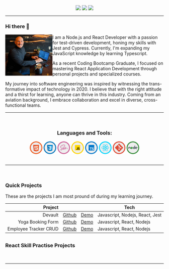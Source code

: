 <div align="center"> 
  <a href="https://www.instagram.com/tailshall/" target="_blank"><img src="https://img.shields.io/badge/-Instagram-%23E4405F?style=for-the-badge&logo=instagram&logoColor=white" target="_blank"></a>
  <a href = "mailto: charlestaylorhall05gmail.com"><img src="https://img.shields.io/badge/-Gmail-%23333?style=for-the-badge&logo=gmail&logoColor=white" target="_blank"></a>
  <a href="https://www.linkedin.com/in/charlestaylorhall/" target="_blank"><img src="https://img.shields.io/badge/-LinkedIn-%230077B5?style=for-the-badge&logo=linkedin&logoColor=white" target="_blank"></a> 
 </div>

<hr>

### Hi there 👋

<img align="left" src="profileimage.jpg" width="150" border-radius="50%">

<div>
I am a Node.js and React Developer with a passion for test-driven development, honing my skills with Jest and Cypress. Currently, I'm expanding my JavaScript knowledge by learning Typescript.

As a recent Coding Bootcamp Graduate, I focused on mastering React Application Development through personal projects and specialized courses.

My journey into software engineering was inspired by witnessing the trans-formative impact of technology in 2020. I believe that with the right attitude and a thirst for learning, anyone can thrive in this industry. Coming from an aviation background, I embrace collaboration and excel in diverse, cross-functional teams.
</div>

<hr>
<br>

<h3 align="center">Languages and Tools:</h3>
<div style="display: inline_block" align="center">
  <img src="html.png" width="40">
  <img src="css.png" width="40">
  <img src="sass.png" width="40">
  <img src="js.png" width="40">
  <img src="ts.png" width="40">
  <img src="react.png" width="40">
  <img src="git.png" width="40">
  <img src="node.png" width="40">
 
</div>


<br>
<hr>
<br>

<h3>Quick Projects</h3>
These are the projects I am most pround of during my learning journey.

|               Project |                                                            |                                                          | Tech                 |
|----------------------:|------------------------------------------------------------|----------------------------------------------------------|----------------------|
|               Devault | [Github](https://github.com/CTHall05/bc13_final-project_front-end-cyber-insecure) | [Demo](https://dev-vault.netlify.app/) | Javascript, Nodejs, React, Jest |
|     Yoga Booking Form | [Github](https://github.com/CTHall05/Izzy-Hall-Yoga)       | [Demo](https://izzy-hall-yoga-jrju-cthall05.vercel.app/) | Javascript, React, Nodejs    |
| Employee Tracker CRUD | [Github](https://github.com/CTHall05/React--Employee-Tracker-Crud)        | [Demo](https://employee-tracker-crud.vercel.app/)        | Javascript, React, Nodejs      |

##

<h3>React Skill Practise Projects</h3>

<br>
<hr>
